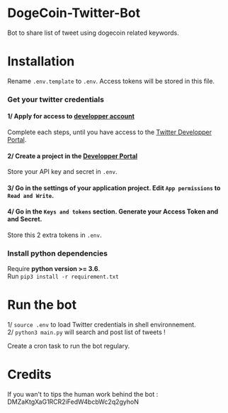 # DogeCoin-Twitter-Bot
Bot to share list of tweet using dogecoin related keywords.

# Installation

Rename `.env.template` to `.env`. Access tokens will be stored in this file.

### Get your twitter credentials
#### 1/ Apply for access to [developper account](https://developer.twitter.com/en/apply-for-access)
Complete each steps, until you have access to the [Twitter Developper Portal](https://developer.twitter.com/en/portal/dashboard).
#### 2/ Create a project in the [Developper Portal](https://developer.twitter.com/en/portal/dashboard)
Store your API key and secret in `.env`.
#### 3/ Go in the settings of your application project. Edit `App permissions` to `Read and Write`.
#### 4/ Go in the `Keys and tokens` section. Generate your Access Token and and Secret.
Store this 2 extra tokens in `.env`.
  
### Install python dependencies
Require **python version >= 3.6**.  
Run `pip3 install -r requirement.txt`

# Run the bot
1/ `source .env` to load Twitter credentials in shell environnement.  
2/ `python3 main.py` will search and post list of tweets !  

Create a cron task to run the bot regulary.

# Credits

If you wan't to tips the human work behind the bot : DMZaKtgXaG1RCR2iFedW4bcbWc2q2gyhoN

